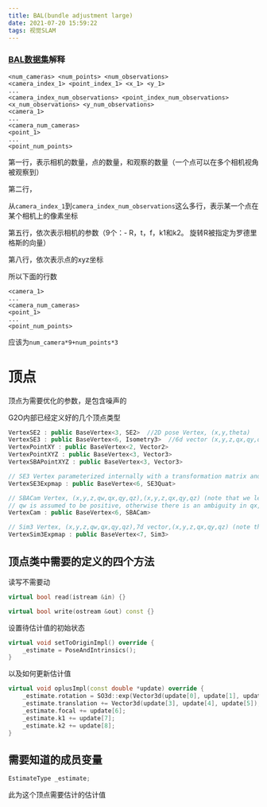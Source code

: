 ```yaml
---
title: BAL(bundle adjustment large)
date: 2021-07-20 15:59:22
tags: 视觉SLAM
---
```


### [BAL数据集](https://grail.cs.washington.edu/projects/bal/)解释

```
<num_cameras> <num_points> <num_observations>
<camera_index_1> <point_index_1> <x_1> <y_1>
...
<camera_index_num_observations> <point_index_num_observations> <x_num_observations> <y_num_observations>
<camera_1>
...
<camera_num_cameras>
<point_1>
...
<point_num_points>
```

第一行，表示相机的数量，点的数量，和观察的数量（一个点可以在多个相机视角被观察到）

第二行，

从`camera_index_1`到`camera_index_num_observations`这么多行，表示某一个点在某个相机上的像素坐标

第五行，依次表示相机的参数（9个：\- R，t，f，k1和k2。 旋转R被指定为罗德里格斯的向量）

第八行，依次表示点的xyz坐标



所以下面的行数

```
<camera_1>
...
<camera_num_cameras>
<point_1>
...
<point_num_points>
```

应该为`num_camera*9+num_points*3 `



# 顶点

顶点为需要优化的参数，是包含噪声的

G2O内部已经定义好的几个顶点类型

```c++
VertexSE2 : public BaseVertex<3, SE2>  //2D pose Vertex, (x,y,theta)
VertexSE3 : public BaseVertex<6, Isometry3>  //6d vector (x,y,z,qx,qy,qz) (note that we leave out the w part of the quaternion)
VertexPointXY : public BaseVertex<2, Vector2>
VertexPointXYZ : public BaseVertex<3, Vector3>
VertexSBAPointXYZ : public BaseVertex<3, Vector3>

// SE3 Vertex parameterized internally with a transformation matrix and externally with its exponential map
VertexSE3Expmap : public BaseVertex<6, SE3Quat>

// SBACam Vertex, (x,y,z,qw,qx,qy,qz),(x,y,z,qx,qy,qz) (note that we leave out the w part of the quaternion.
// qw is assumed to be positive, otherwise there is an ambiguity in qx,qy,qz as a rotation
VertexCam : public BaseVertex<6, SBACam>

// Sim3 Vertex, (x,y,z,qw,qx,qy,qz),7d vector,(x,y,z,qx,qy,qz) (note that we leave out the w part of the quaternion.
VertexSim3Expmap : public BaseVertex<7, Sim3>
```



## 顶点类中需要的定义的四个方法

读写不需要动

```c++
virtual bool read(istream &in) {}

virtual bool write(ostream &out) const {}
```

设置待估计值的初始状态

```c++
virtual void setToOriginImpl() override {
	_estimate = PoseAndIntrinsics();
}
```

以及如何更新估计值

```c++
virtual void oplusImpl(const double *update) override {
    _estimate.rotation = SO3d::exp(Vector3d(update[0], update[1], update[2])) * _estimate.rotation;
    _estimate.translation += Vector3d(update[3], update[4], update[5]);
    _estimate.focal += update[6];
    _estimate.k1 += update[7];
    _estimate.k2 += update[8];
}
```



## 需要知道的成员变量

```c++
EstimateType _estimate;
```

此为这个顶点需要估计的估计值

